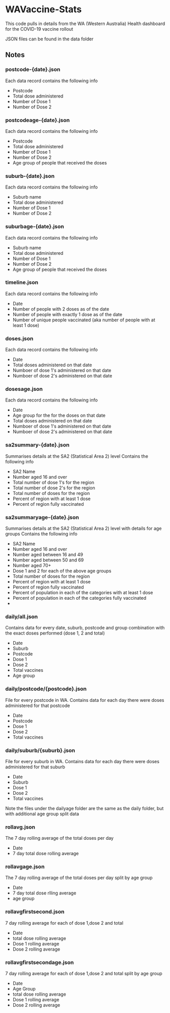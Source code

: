 # WAVaccine-Stats

This code pulls in details from the WA (Western Australia) Health dashboard for the COVID-19 vaccine rollout

JSON files can be found in the data folder

## Notes

### postcode-{date}.json

Each data record contains the following info
- Postcode
- Total dose administered
- Number of Dose 1
- Number of Dose 2

### postcodeage-{date}.json

Each data record contains the following info
- Postcode
- Total dose administered
- Number of Dose 1
- Number of Dose 2
- Age group of people that received the doses

### suburb-{date}.json

Each data record contains the following info
- Suburb name
- Total dose administered
- Number of Dose 1
- Number of Dose 2

### suburbage-{date}.json

Each data record contains the following info
- Suburb name
- Total dose administered
- Number of Dose 1
- Number of Dose 2
- Age group of people that received the doses

### timeline.json

Each data record contains the following info
- Date 
- Number of people with 2 doses as of the date
- Number of people with exactly 1 dose as of the date
- Number of unique people vaccinated (aka number of people with at least 1 dose)

### doses.json

Each data record contains the following info
- Date 
- Total doses administered on that date
- Numboer of dose 1's administered on that date
- Numboer of dose 2's administered on that date

### dosesage.json

Each data record contains the following info
- Date 
- Age group for the for the doses on that date
- Total doses administered on that date
- Numboer of dose 1's administered on that date
- Numboer of dose 2's administered on that date

### sa2summary-{date}.json

Summarises details at the SA2 (Statistical Area 2) level
Contains the following info
- SA2 Name
- Number aged 16 and over
- Total number of dose 1's for the region
- Total number of dose 2's for the region
- Total number of doses for the region
- Percent of region with at least 1 dose
- Percent of region fully vaccinated

### sa2summaryage-{date}.json

Summarises details at the SA2 (Statistical Area 2) level with details for age groups
Contains the following info
- SA2 Name
- Number aged 16 and over
- Number aged between 16 and 49
- Number aged between 50 and 69
- Number aged 70+
- Dose 1 and 2 for each of the above age groups
- Total number of doses for the region
- Percent of region with at least 1 dose
- Percent of region fully vaccinated
- Percent of population in each of the categories with at least 1 dose
- Percent of population in each of the categories fully vaccinated
- 
### daily/all.json

Contains data for every date, suburb, postcode and group combination with the exact doses performed (dose 1, 2 and total)
- Date
- Suburb
- Postcode
- Dose 1
- Dose 2
- Total vaccines
- Age group

### daily/postcode/{postcode}.json
File for every postcode in WA. Contains data for each day there were doses administered for that postcode
- Date
- Postcode
- Dose 1
- Dose 2
- Total vaccines

### daily/suburb/{suburb}.json
File for every suburb in WA. Contains data for each day there were doses administered for that suburb
- Date
- Suburb
- Dose 1
- Dose 2
- Total vaccines

Note the files under the dailyage folder are the same as the daily folder, but with additional age group split data

### rollavg.json

The 7 day rolling average of the total doses per day
 - Date
 - 7 day total dose rolling average

### rollavgage.json

The 7 day rolling average of the total doses per day split by age group
 - Date
 - 7 day total dose rlling average
 - age group

### rollavgfirstsecond.json

7 day rolling average for each of dose 1,dose 2 and total
 - Date
 - total dose rolling average
 - Dose 1 rolling average
 - Dose 2 rolling average

### rollavgfirstsecondage.json

7 day rolling average for each of dose 1,dose 2 and total split by age group
 - Date
 - Age Group
 - total dose rolling average
 - Dose 1 rolling average
 - Dose 2 rolling average
